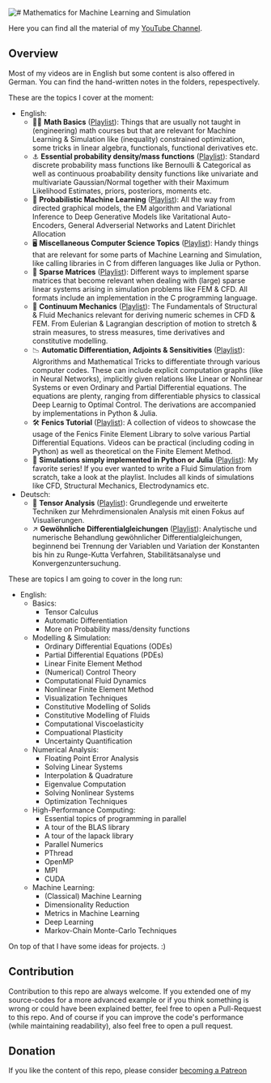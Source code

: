 ![# Mathematics for Machine Learning and Simulation](https://user-images.githubusercontent.com/27728103/113576088-327ae700-961f-11eb-9611-05a9c8e7a0b1.png)

Here you can find all the material of my [YouTube Channel](https://www.youtube.com/channel/UCh0P7KwJhuQ4vrzc3IRuw4Q).

## Overview



Most of my videos are in English but some content is also offered in German. You can find the hand-written notes in the folders, repespectively.

These are the topics I cover at the moment:

* English:
    * 🧑‍🏫 **Math Basics** ([Playlist](https://www.youtube.com/watch?v=bYnT4wmXw4k&list=PLISXH-iEM4JnK1D8fkWMR2N0Sdw9QHfLb)): Things that are usually not taught in (engineering) math courses but that are relevant for Machine Learning & Simulation like (inequality) constrained optimization, some tricks in linear algebra, functionals, functional derivatives etc.
    * ⚓ **Essential probability density/mass functions** ([Playlist](https://www.youtube.com/watch?v=dB2r4aLV_Ik&list=PLISXH-iEM4Jm5B_J9p1oUNGDAUeCFZLkJ)): Standard discrete probability mass functions like Bernoulli & Categorical as well as continuous proabability density functions like univariate and multivariate Gaussian/Normal together with their Maximum Likelihood Estimates, priors, posteriors, moments etc.
    * 🎲 **Probabilistic Machine Learning** ([Playlist](https://www.youtube.com/watch?v=yBc01ZeaFxw&list=PLISXH-iEM4JlFsAp7trKCWyxeO3M70QyJ)): All the way from directed graphical models, the EM algorithm and Variational Inference to Deep Generative Models like Varitational Auto-Encoders, General Adverserial Networks and Latent Dirichlet Allocation
    * 🖥️ **Miscellaneous Computer Science Topics** ([Playlist](https://www.youtube.com/playlist?list=PLISXH-iEM4Jno71EGadIVpxVphfevVNM6)): Handy things that are relevant for some parts of Machine Learning and Simulation, like calling libraries in C from differen languages like Julia or Python.
    * 💾 **Sparse Matrices** ([Playlist](https://www.youtube.com/watch?v=BbbCVzJt1Xk&list=PLISXH-iEM4Jl8goS4m9UMzid0lUg64A9v)): Different ways to implement sparse matrices that become relevant when dealing with (large) sparse linear systems arising in simulation problems like FEM & CFD. All formats include an implementation in the C programming language.
    * 🥔 **Continuum Mechanics** ([Playlist](https://www.youtube.com/watch?v=rxK-kQdH5qA&list=PLISXH-iEM4JlNGtteb5AvyIEyACp3wYIN)): The Fundamentals of Structural & Fluid Mechanics relevant for deriving numeric schemes in CFD & FEM. From Eulerian & Lagrangian description of motion to stretch & strain measures, to stress measures, time derivatives and constitutive modelling.
    * 📉 **Automatic Differentiation, Adjoints & Sensitivities** ([Playlist](https://www.youtube.com/watch?v=vlFN4qMtoH4&list=PLISXH-iEM4Jk27AmSvISooRRKH4WtlWKP)): Algrorithms and Mathematical Tricks to differentiate through various computer codes. These can include explicit computation graphs (like in Neural Networks), implicitly given relations like Linear or Nonlinear Systems or even Ordinary and Partial Differential equations. The equations are plenty, ranging from differentiable physics to classical Deep Learnig to Optimal Control. The derivations are accompanied by implementations in Python & Julia.
    * 🛠️ **Fenics Tutorial** ([Playlist](https://www.youtube.com/watch?v=QpA7E4YHbyU&list=PLISXH-iEM4Jl0-G1CpvG-mhrV0233tG_D)): A collection of videos to showcase the usage of the Fenics Finite Element Library to solve various Partial Differential Equations. Videos can be practical (including coding in Python) as well as theoretical on the Finite Element Method.
    * 🌊 **Simulations simply implemented in Python or Julia** ([Playlist](https://www.youtube.com/watch?v=BQLvNLgMTQE&list=PLISXH-iEM4JmgBfU_QU262MQTYa7DoJK0)): My favorite series! If you ever wanted to write a Fluid Simulation from scratch, take a look at the playlist. Includes all kinds of simulations like CFD, Structural Mechanics, Electrodynamics etc.
* Deutsch:
    * 📏 **Tensor Analysis** ([Playlist](https://www.youtube.com/watch?v=x__XJjadiA8&list=PLISXH-iEM4JmfSEGOTDhEYfv0gXwqvX9B)): Grundlegende und erweiterte Techniken zur Mehrdimensionalen Analysis mit einen Fokus auf Visualierungen.
    * ↗️ **Gewöhnliche Differentialgleichungen** ([Playlist](https://www.youtube.com/watch?v=DOWB8E8ji-A&list=PLISXH-iEM4Jlwa4FzRy_DdCQE4MO4dR0u)): Analytische und numerische Behandlung gewöhnlicher Differentialgleichungen, beginnend bei Trennung der Variablen und Variation der Konstanten bis hin zu Runge-Kutta Verfahren, Stabilitätsanalyse und Konvergenzuntersuchung.

These are topics I am going to cover in the long run:

* English:
    * Basics:
        * Tensor Calculus
        * Automatic Differentiation
        * More on Probability mass/density functions
    * Modelling & Simulation:
        * Ordinary Differential Equations (ODEs)
        * Partial Differential Equations (PDEs)
        * Linear Finite Element Method
        * (Numerical) Control Theory
        * Computational Fluid Dynamics
        * Nonlinear Finite Element Method
        * Visualization Techniques
        * Constitutive Modelling of Solids
        * Constitutive Modelling of Fluids
        * Computational Viscoelasticity
        * Compuational Plasticity
        * Uncertainty Quantification
    * Numerical Analysis:
        * Floating Point Error Analysis
        * Solving Linear Systems
        * Interpolation & Quadrature
        * Eigenvalue Computation
        * Solving Nonlinear Systems
        * Optimization Techniques
    * High-Performance Computing:
        * Essential topics of programming in parallel
        * A tour of the BLAS library
        * A tour of the lapack library
        * Parallel Numerics
        * PThread
        * OpenMP
        * MPI
        * CUDA
    * Machine Learning:
        * (Classical) Machine Learning
        * Dimensionality Reduction
        * Metrics in Machine Learning
        * Deep Learning
        * Markov-Chain Monte-Carlo Techniques

On top of that I have some ideas for projects. :) 

## Contribution

Contribution to this repo are always welcome. If you extended one of my source-codes for a more advanced example or if you think something is wrong or could have been explained better, feel free to open a Pull-Request to this repo. And of course if you can improve the code's performance (while maintaining readability), also feel free to open a pull request. 

## Donation

If you like the content of this repo, please consider [becoming a Patreon](https://www.patreon.com/MLsim)
    

